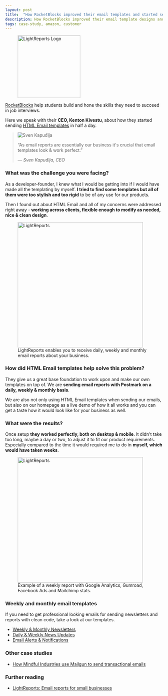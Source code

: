 ```yaml
---
layout: post
title:  "How RocketBlocks improved their email templates and started sending with Amazon SES"
description: How RocketBlocks improved their email template designs and started sending with AWS SES in half a day
tags: case-study, amazon, customer
---
```


<figure class="blog--image">
  <img src="{{ site.url }}/img/lightreports-logo.gif" alt="LightReports Logo" width="200">
</figure>

<a href="https://www.rocketblocks.me" target="_blank">RocketBlocks</a> help students build and hone the skills they need to succeed in job interviews.

Here we speak with their **CEO, Kenton Kivestu**, about how they started sending <a href="https://htmlemail.io#templates">HTML Email templates</a> in half a day.

<blockquote>
  <img src="{{ site.url }}/img/lightreports-sven.jpg" alt="Sven Kapuđija" class="blockquote-avatar">
  <p>&ldquo;As email reports are essentially our business it's crucial that email templates look &amp; work perfect.&rdquo;</p>
  <cite>&mdash; Sven Kapuđija, CEO</cite>
</blockquote>

### What was the challenge you were facing?

As a developer-founder, I knew what I would be getting into if I would have made all the templating by myself. **I tried to find some templates but all of them were too stylish and too rigid** to be of any use for our products. 

Then I found out about HTML Email and all of my concerns were addressed right away - **working across clients, flexible enough to modify as needed, nice & clean design**.

<figure class="blog--image">
  <img src="{{ site.url }}/img/lightreports1.jpg" alt="LightReports" width="400">
  <figcaption>LightReports enables you to receive daily, weekly and monthly email reports about your business.</figcaption>
</figure>

### How did HTML Email templates help solve this problem?

They give us a great base foundation to work upon and make our own templates on top of. We are **sending email reports with Postmark on a daily, weekly & monthly basis**. 

We are also not only using HTML Email templates when sending our emails, but also on our homepage as a live demo of how it all works and you can get a taste how it would look like for your business as well.

### What were the results?

Once setup **they worked perfectly, both on desktop & mobile**. It didn't take too long, maybe a day or two, to adjust it to fit our product requirements. Especially compared to the time it would required me to do in **myself, which would have taken weeks**.

<figure class="blog--image">
  <img src="{{ site.url }}/img/lightreports2.jpg" alt="LightReports" width="400">
  <figcaption>Example of a weekly report with Google Analytics, Gumroad, Facebook Ads and Mailchimp stats.</figcaption>
</figure>

### Weekly and monthly email templates

If you need to get professional looking emails for sending newsletters and reports with clean code, take a look at our templates.

* [Weekly &amp; Monthly Newsletters](/templates/newsletter)
* [Daily &amp; Weekly News Updates](/templates/rss)
* [Email Alerts &amp; Notifications](/templates/alert-success)

### Other case studies

* [How Mindful Industries use Mailgun to send transactional emails](/blog/mindful-industries-mailgun-case-study)


### Further reading

* [LightReports: Email reports for small businesses](https://lightreports.com)

